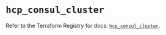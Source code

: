 # `hcp_consul_cluster`

Refer to the Terraform Registry for docs: [`hcp_consul_cluster`](https://registry.terraform.io/providers/hashicorp/hcp/0.106.0/docs/resources/consul_cluster).

